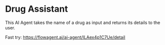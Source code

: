 # Drug Assistant

This AI Agent takes the name of a drug as input and returns its details to the user.

Fast try: https://flowagent.ai/ai-agent/ILAex4p1C7Ue/detail
